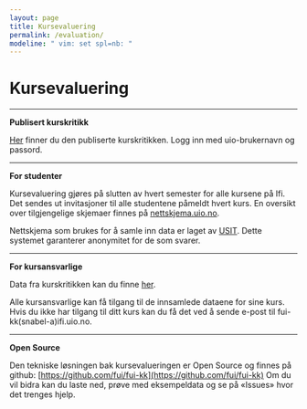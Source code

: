 ```yaml
---
layout: page
title: Kursevaluering
permalink: /evaluation/
modeline: " vim: set spl=nb: "
---
```


# Kursevaluering

---

**Publisert kurskritikk**

[Her](https://www.mn.uio.no/ifi/livet-rundt-studiene/organisasjoner/fui-kk/kursevaluering/) finner du den publiserte kurskritikken. Logg inn med uio-brukernavn og passord.

---

**For studenter**

Kursevaluering gjøres på slutten av hvert semester for alle kursene på Ifi. Det sendes ut invitasjoner til alle studentene påmeldt hvert kurs. En oversikt over tilgjengelige skjemaer finnes på [nettskjema.uio.no](https://nettskjema.uio.no/).

Nettskjema som brukes for å samle inn data er laget av [USIT](https://www.usit.uio.no/). Dette systemet garanterer anonymitet for de som svarer.

---

**For kursansvarlige**

Data fra kurskritikken kan du finne [her](https://www.mn.uio.no/ifi/livet-rundt-studiene/organisasjoner/fui/info/kurs.html).

Alle kursansvarlige kan få tilgang til de innsamlede dataene for sine kurs. Hvis du ikke har tilgang til ditt kurs kan du få det ved å sende e-post til fui-kk(snabel-a)ifi.uio.no.

---

**Open Source**

Den tekniske løsningen bak kursevalueringen er Open Source og finnes på github: [https://github.com/fui/fui-kk](https://github.com/fui/fui-kk) Om du vil bidra kan du laste ned, prøve med eksempeldata og se på «Issues» hvor det trenges hjelp.